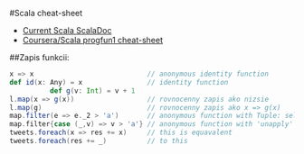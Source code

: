 #Scala cheat-sheet

- [Current Scala ScalaDoc][11]
- [Coursera/Scala progfun1 cheat-sheet][7]

##Zapis funkcii:

```Scala
x => x                            // anonymous identity function
def id(x: Any) = x                // identity function
          def g(v: Int) = v + 1
l.map(x => g(x))                  // rovnocenny zapis ako nizsie
l.map(g)                          // rovnocenny zapis ako x => g(x)
map.filter(e => e._2 > 'a')       // anonymous function with Tuple: select only characters with code larger than 'a'
map.filter{case (_,v) => v > 'a'} // anonymous function with 'unapply' to directly match Tuple2 - (k,v)
tweets.foreach(x => res += x)     // this is equavalent 
tweets.foreach(res += _)          // to this
```

 [11]: https://laverna.cc "Official Laverna site"
 [7]: https://github.com/Laverna/laverna "Laverna GitHub repo"

 








